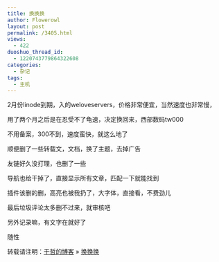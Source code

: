 ```yaml
---
title: 换换换
author: Flowerowl
layout: post
permalink: /3405.html
views:
  - 422
duoshuo_thread_id:
  - 1220743779864322608
categories:
  - 杂记
tags:
  - 主机
---
```

<p class="p1">
  2月份linode到期，入的weloveservers，价格非常便宜，当然速度也非常慢，
</p>

<p class="p1">
  用了两个月之后是在忍受不了龟速，决定换回来，西部数码tw000
</p>

<p class="p1">
  不用备案，300不到，速度蛮快，就这么地了
</p>

<p class="p1">
  顺便删了一些转载文，文档，换了主题，去掉广告
</p>

<p class="p1">
  友链好久没打理，也删了一些
</p>

<p class="p1">
  导航也给干掉了，直接显示所有文章，匹配一下就能找到
</p>

<p class="p1">
  插件该删的删，高亮也被我扔了，大字体，直接看，不费劲儿
</p>

<p class="p1">
  最后垃圾评论太多删不过来，就审核吧
</p>

<p class="p1">
  另外记录嘛，有文字在就好了
</p>

<p class="p1">
  随性
</p>

<p class="p1">
  <p class="p1">
    <p>
      转载请注明：<a href="http://lazynight.me">于哲的博客</a> &raquo; <a href="http://lazynight.me/3405.html">换换换</a>
    </p>